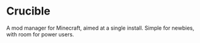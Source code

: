 # Crucible
A mod manager for Minecraft, aimed at a single install. Simple for newbies, with room for power users.
